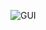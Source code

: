 ![GUI](https://user-images.githubusercontent.com/77382767/200575518-e28ae67b-d00f-45ef-b4f1-79d8c7568640.jpg)